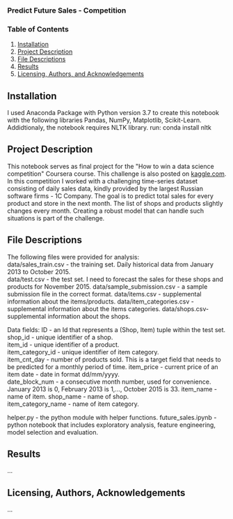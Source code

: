 ### Predict Future Sales - Competition
### Table of Contents

1. [Installation](#installation)
2. [Project Description](#description)
3. [File Descriptions](#files)
4. [Results](#results)
5. [Licensing, Authors, and Acknowledgements](#licensing)

## Installation <a name="installation"></a>

I used Anaconda Package with Python version 3.7 to create this notebook with the following libraries Pandas, NumPy, Matplotlib, Scikit-Learn. Addidtionaly, the notebook requires NLTK library. 
run: conda install nltk 

## Project Description<a name="description"></a>

This notebook serves as final project for the "How to win a data science competition" Coursera course. This challenge is also posted on [kaggle.com](https://www.kaggle.com/c/competitive-data-science-predict-future-sales).
In this competition I worked with a challenging time-series dataset consisting of daily sales data, kindly provided by the largest Russian software firms - 1C Company. The goal is to predict total sales for every product and store in the next month. The list of shops and products slightly changes every month. Creating a robust model that can handle such situations is part of the challenge.

## File Descriptions <a name="files"></a>
The following files were provided for analysis:  
data/sales_train.csv - the training set. Daily historical data from January 2013 to October 2015.   
data/test.csv - the test set. I need to forecast the sales for these shops and products for November 2015. 
data/sample_submission.csv - a sample submission file in the correct format. 
data/items.csv - supplemental information about the items/products. 
data/item_categories.csv - supplemental information about the items categories. 
data/shops.csv- supplemental information about the shops.

Data fields: 
ID - an Id that represents a (Shop, Item) tuple within the test set. 
shop_id - unique identifier of a shop.   
item_id - unique identifier of a product.   
item_category_id - unique identifier of item category.  
item_cnt_day - number of products sold. This is a target field that needs to be predicted for a monthly period of time. 
item_price - current price of an item date - date in format dd/mm/yyyy.  
date_block_num - a consecutive month number, used for convenience. January 2013 is 0, February 2013 is 1,..., October 2015 is 33. 
item_name - name of item. 
shop_name - name of shop.  
item_category_name - name of item category. 

helper.py - the python module with helper functions. 
future_sales.ipynb - python notebook that includes exploratory analysis, feature engineering, model selection and evaluation. 

## Results<a name="results"></a>

...

## Licensing, Authors, Acknowledgements<a name="licensing"></a>

...
